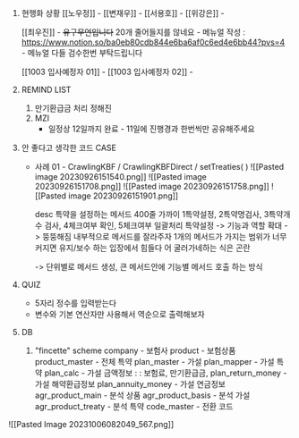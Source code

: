 1. 현행화 상황
	[[노우정]]
		- 
	[[변재우]]
		- 
	 [[서용호]]
		- 
	 [[위강은]]
		- 
		
	[[최우진]] 
		- ~~유구무언입니다~~ 20개 줄어들지를 않네요
		- 메뉴얼 작성 : https://www.notion.so/ba0eb80cdb844e6ba6af0c6ed4e6bb44?pvs=4
		- 메뉴얼 다들 검수한번 부탁드립니다 
		
	[[1003 입사예정자 01]]
		- 
	[[1003 입사예정자 02]]
		-  


2. REMIND LIST
	1. 만기환급금 처리 
		 정해진 
	1. MZI 
		- 일정상 12일까지 완료 - 11일에 진행경과 한번씩만 공유해주세요


3. 안 좋다고 생각한 코드 CASE
	- 사례 01 - CrawlingKBF / CrawlingKBFDirect / setTreaties( )
		![[Pasted image 20230926151540.png]]
		![[Pasted image 20230926151708.png]]
		![[Pasted image 20230926151758.png]]
		![[Pasted image 20230926151901.png]]
		
		desc
		특약을 설정하는 메서드 400줄 가까이
		1특약설정, 2특약명검사, 3특약개수 검사, 4체크여부 확인, 5체크여부 일괄처리
		특약설정 -> 기능과 역할 확대 -> 뚱뚱해짐
		내부적으로 메서드를 잘라주자
		1개의 메서드가 가지는 범위가 너무 커지면 유지/보수 하는 입장에서 힘들다
		어 굴러가네하는 식은  곤란 
		
		-> 단위별로 메서드 생성, 큰 메서드안에 기능별 메서드 호출 하는 방식 

4. QUIZ
	- 5자리 정수를 입력받는다 
	- 변수와 기본 연산자만 사용해서 역순으로 출력해보자

5. DB
	1. "fincette" scheme
		 company - 보험사
		 product - 보험상품
		 product_master - 전체 특약
		 plan_master - 가설
		 plan_mapper - 가설 특약
		 plan_calc - 가설 금액정보 : : 보험료, 만기환급금, 
		 plan_return_money - 가설 해약환급정보
		 plan_annuity_money - 가설 연금정보
		 agr_product_main - 분석 상품
		 agr_product_basis - 분석 가설
		 agr_product_treaty - 분석 특약 
		 code_master - 전환 코드
		
		 
![[Pasted Image 20231006082049_567.png]]
